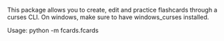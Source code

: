 This package allows you to create, edit and practice flashcards through a curses CLI. On windows, make sure to have windows_curses installed.   
   
Usage: python -m fcards.fcards

